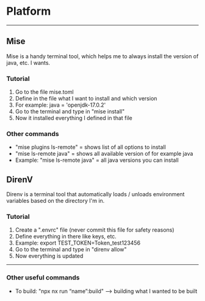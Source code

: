 # Platform
------------------------------------------------

## Mise
Mise is a handy terminal tool, which helps me to always install the version of java, etc. I wants.

### Tutorial
1. Go to the file mise.toml
2. Define in the file what I want to install and which version
3. For example: java = 'openjdk-17.0.2'
4. Go to the terminal and type in "mise install"
5. Now it installed everything I defined in that file

### Other commands
- "mise plugins ls-remote" = shows list of all options to install
- "mise ls-remote java" = shows all available version of for example java
- Example: "mise ls-remote java" = all java versions you can install

## DirenV
Direnv is a terminal tool that automatically loads / unloads environment variables based on the directory I'm in.

### Tutorial
1. Create a ".envrc" file (never commit this file for safety reasons)
2. Define everything in there like keys, etc.
3. Example: export TEST_TOKEN=Token_test123456
4. Go to the terminal and type in "direnv allow"
5. Now everything is updated

----------------------------
### Other useful commands
- To build: "npx nx run “name”:build" —> building what I wanted to be built